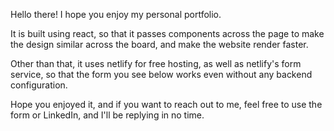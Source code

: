 Hello there! I hope you enjoy my personal portfolio.

It is built using react, so that it passes components across the page to make the design similar across the board, and make the website render faster.

Other than that, it uses netlify for free hosting, as well as netlify's form service, so that the form you see below works even without any backend configuration.

Hope you enjoyed it, and if you want to reach out to me, feel free to use the form or LinkedIn, and I'll be replying in no time.